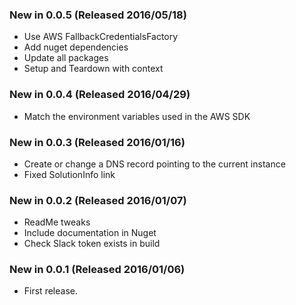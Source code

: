 ### New in 0.0.5 (Released 2016/05/18)
* Use AWS FallbackCredentialsFactory
* Add nuget dependencies
* Update all packages
* Setup and Teardown with context

### New in 0.0.4 (Released 2016/04/29)
* Match the environment variables used in the AWS SDK

### New in 0.0.3 (Released 2016/01/16)
* Create or change a DNS record pointing to the current instance
* Fixed SolutionInfo link

### New in 0.0.2 (Released 2016/01/07)
* ReadMe tweaks
* Include documentation in Nuget
* Check Slack token exists in build

### New in 0.0.1 (Released 2016/01/06)
* First release.
